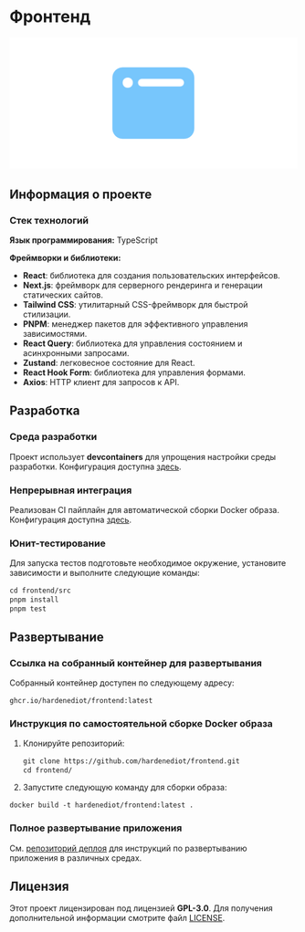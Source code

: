 # Фронтенд

![Логотип](./image.png)

## Информация о проекте

### Стек технологий

**Язык программирования:** TypeScript

**Фреймворки и библиотеки:**

- **React**: библиотека для создания пользовательских интерфейсов.
- **Next.js**: фреймворк для серверного рендеринга и генерации статических сайтов.
- **Tailwind CSS**: утилитарный CSS-фреймворк для быстрой стилизации.
- **PNPM**: менеджер пакетов для эффективного управления зависимостями.
- **React Query**: библиотека для управления состоянием и асинхронными запросами.
- **Zustand**: легковесное состояние для React.
- **React Hook Form**: библиотека для управления формами.
- **Axios**: HTTP клиент для запросов к API.

## Разработка

### Среда разработки

Проект использует **devcontainers** для упрощения настройки среды разработки. Конфигурация доступна [здесь](./.devcontainer/).

### Непрерывная интеграция

Реализован CI пайплайн для автоматической сборки Docker образа. Конфигурация доступна [здесь](./.github/workflows/).

### Юнит-тестирование

Для запуска тестов подготовьте необходимое окружение, установите зависимости и выполните следующие команды:

```shell
cd frontend/src
pnpm install
pnpm test
```

## Развертывание

### Ссылка на собранный контейнер для развертывания

Собранный контейнер доступен по следующему адресу:

```shell
ghcr.io/hardenediot/frontend:latest
```

### Инструкция по самостоятельной сборке Docker образа

1. Клонируйте репозиторий:

   ```shell
   git clone https://github.com/hardenediot/frontend.git
   cd frontend/
   ```

2. Запустите следующую команду для сборки образа:

```shell
docker build -t hardenediot/frontend:latest .
```

### Полное развертывание приложения

См. [репозиторий деплоя](https://github.com/hardenediot/deploy) для инструкций по развертыванию приложения в различных средах.

## Лицензия

Этот проект лицензирован под лицензией **GPL-3.0**. Для получения дополнительной информации смотрите файл [LICENSE](./LICENSE).
